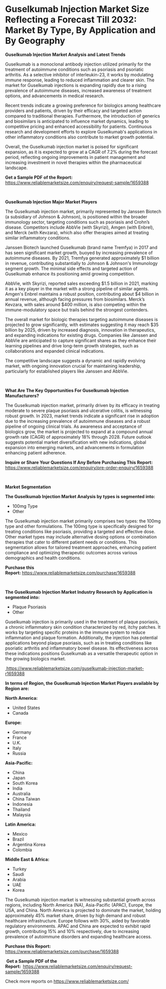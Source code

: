<p><h1>Guselkumab Injection Market Size Reflecting a Forecast Till 2032: Market By Type, By Application and By Geography</h1></p><p><strong>Guselkumab Injection Market Analysis and Latest Trends</strong></p>
<p><p>Guselkumab is a monoclonal antibody injection utilized primarily for the treatment of autoimmune conditions such as psoriasis and psoriatic arthritis. As a selective inhibitor of interleukin-23, it works by modulating immune response, leading to reduced inflammation and clearer skin. The market for Guselkumab injections is expanding rapidly due to a rising prevalence of autoimmune diseases, increased awareness of treatment options, and advancements in medical research.</p><p>Recent trends indicate a growing preference for biologics among healthcare providers and patients, driven by their efficacy and targeted action compared to traditional therapies. Furthermore, the introduction of generics and biosimilars is anticipated to influence market dynamics, leading to competitive pricing and enhanced accessibility for patients. Continuous research and development efforts to explore Guselkumab's applications in other inflammatory conditions also contribute to market growth potential. </p><p>Overall, the Guselkumab injection market is poised for significant expansion, as it is expected to grow at a CAGR of 7.2% during the forecast period, reflecting ongoing improvements in patient management and increasing investment in novel therapies within the pharmaceutical landscape.</p></p>
<p><strong>Get a Sample PDF of the Report:&nbsp;</strong> <a href="https://www.reliablemarketsize.com/enquiry/request-sample/1659388?utm_campaign=3073&utm_medium=2&utm_source=Github&utm_content=ia&utm_term=08032025&utm_id=guselkumab-injection">https://www.reliablemarketsize.com/enquiry/request-sample/1659388</a></p>
<p>&nbsp;</p>
<p><strong>Guselkumab Injection Major Market Players</strong></p>
<p><p>The Guselkumab injection market, primarily represented by Janssen Biotech (a subsidiary of Johnson & Johnson), is positioned within the broader immunology sector, targeting conditions such as psoriasis and Crohn’s disease. Competitors include AbbVie (with Skyrizi), Amgen (with Enbrel), and Merck (with Kevzara), which also offer therapies aimed at treating similar inflammatory conditions.</p><p>Janssen Biotech launched Guselkumab (brand name Tremfya) in 2017 and has seen significant market growth, buoyed by increasing prevalence of autoimmune diseases. By 2021, Tremfya generated approximately $1 billion in revenue, contributing substantially to Johnson & Johnson's Immunology segment growth. The minimal side effects and targeted action of Guselkumab enhance its positioning amid growing competition.</p><p>AbbVie, with Skyrizi, reported sales exceeding $1.5 billion in 2021, marking it as a key player in the market with a strong pipeline of similar agents. Amgen's Enbrel maintains a robust position, contributing about $4 billion in annual revenue, although facing pressures from biosimilars. Merck’s Kevzara, with sales around $400 million, is also competing within the immune-modulatory space but trails behind the strongest contenders.</p><p>The overall market for biologic therapies targeting autoimmune diseases is projected to grow significantly, with estimates suggesting it may reach $35 billion by 2025, driven by increased diagnosis, innovation in therapeutics, and expanding indications for existing drugs. Companies like Janssen and AbbVie are anticipated to capture significant shares as they enhance their learning pipelines and drive long-term growth strategies, such as collaborations and expanded clinical indications.</p><p>The competitive landscape suggests a dynamic and rapidly evolving market, with ongoing innovation crucial for maintaining leadership, particularly for established players like Janssen and AbbVie.</p></p>
<p>&nbsp;</p>
<p><strong>What Are The Key Opportunities For Guselkumab Injection Manufacturers?</strong></p>
<p><p>The Guselkumab injection market, primarily driven by its efficacy in treating moderate to severe plaque psoriasis and ulcerative colitis, is witnessing robust growth. In 2023, market trends indicate a significant rise in adoption due to the increasing prevalence of autoimmune diseases and a robust pipeline of ongoing clinical trials. As awareness and acceptance of biologics grow, the market is projected to expand at a compound annual growth rate (CAGR) of approximately 18% through 2028. Future outlook suggests potential market diversification with new indications, global expansion into emerging markets, and advancements in formulation enhancing patient adherence.</p></p>
<p><strong>Inquire or Share Your Questions If Any Before Purchasing This Report:</strong> <a href="https://www.reliablemarketsize.com/enquiry/pre-order-enquiry/1659388?utm_campaign=3073&utm_medium=2&utm_source=Github&utm_content=ia&utm_term=08032025&utm_id=guselkumab-injection">https://www.reliablemarketsize.com/enquiry/pre-order-enquiry/1659388</a></p>
<p>&nbsp;</p>
<p><strong>Market Segmentation</strong></p>
<p><strong>The Guselkumab Injection Market Analysis by types is segmented into:</strong></p>
<p><ul><li>100mg Type</li><li>Other</li></ul></p>
<p><p>The Guselkumab injection market primarily comprises two types: the 100mg type and other formulations. The 100mg type is specifically designed for treating conditions like psoriasis, providing a targeted and effective dose. Other market types may include alternative dosing options or combination therapies that cater to different patient needs or conditions. This segmentation allows for tailored treatment approaches, enhancing patient compliance and optimizing therapeutic outcomes across various demographics and health conditions.</p></p>
<p><strong>Purchase this Report:&nbsp;</strong><a href="https://www.reliablemarketsize.com/purchase/1659388?utm_campaign=3073&utm_medium=2&utm_source=Github&utm_content=ia&utm_term=08032025&utm_id=guselkumab-injection">https://www.reliablemarketsize.com/purchase/1659388</a></p>
<p>&nbsp;</p>
<p><strong>The Guselkumab Injection Market Industry Research by Application is segmented into:</strong></p>
<p><ul><li>Plaque Psoriasis</li><li>Other</li></ul></p>
<p><p>Guselkumab injection is primarily used in the treatment of plaque psoriasis, a chronic inflammatory skin condition characterized by red, itchy patches. It works by targeting specific proteins in the immune system to reduce inflammation and plaque formation. Additionally, the injection has potential applications beyond plaque psoriasis, such as in treating conditions like psoriatic arthritis and inflammatory bowel disease. Its effectiveness across these indications positions Guselkumab as a versatile therapeutic option in the growing biologics market.</p></p>
<p><a href="https://www.reliablemarketsize.com/guselkumab-injection-market-r1659388?utm_campaign=3073&utm_medium=2&utm_source=Github&utm_content=ia&utm_term=08032025&utm_id=guselkumab-injection">&nbsp;https://www.reliablemarketsize.com/guselkumab-injection-market-r1659388</a></p>
<p><strong>In terms of Region, the Guselkumab Injection Market Players available by Region are:</strong></p>
<p>
    <p> <strong> North America: </strong>
        <ul>
            <li>United States</li>
            <li>Canada</li>
        </ul>
        </p> 
    <p> <strong> Europe: </strong>
        <ul>
            <li>Germany</li>
            <li>France</li>
            <li>U.K.</li>
            <li>Italy</li>
            <li>Russia</li>
        </ul>
        </p> 
    <p> <strong> Asia-Pacific: </strong>
        <ul>
            <li>China</li>
            <li>Japan</li>
            <li>South Korea</li>
            <li>India</li>
            <li>Australia</li>
            <li>China Taiwan</li>
            <li>Indonesia</li>
            <li>Thailand</li>
            <li>Malaysia</li>
        </ul>
        </p> 
    <p> <strong> Latin America: </strong>
        <ul>
            <li>Mexico</li>
            <li>Brazil</li>
            <li>Argentina Korea</li>
            <li>Colombia</li>
        </ul>
        </p> 
    <p> <strong> Middle East & Africa: </strong>
        <ul>
            <li>Turkey</li>
            <li>Saudi</li>
            <li>Arabia</li>
            <li>UAE</li>
            <li>Korea</li>
        </ul>
    </p>
    </p>
<p><p>The Guselkumab injection market is witnessing substantial growth across regions, including North America (NA), Asia-Pacific (APAC), Europe, the USA, and China. North America is projected to dominate the market, holding approximately 45% market share, driven by high demand and robust healthcare infrastructure. Europe follows with 30%, aided by favorable regulatory environments. APAC and China are expected to exhibit rapid growth, contributing 15% and 10% respectively, due to increasing prevalence of autoimmune disorders and expanding healthcare access.</p></p>
<p><strong>Purchase this Report: </strong><a href="https://www.reliablemarketsize.com/purchase/1659388?utm_campaign=3073&utm_medium=2&utm_source=Github&utm_content=ia&utm_term=08032025&utm_id=guselkumab-injection">https://www.reliablemarketsize.com/purchase/1659388</a></p>
<p>&nbsp;<strong>Get a Sample PDF of the Report:&nbsp;&nbsp;</strong><a href="https://www.reliablemarketsize.com/enquiry/request-sample/1659388?utm_campaign=3073&utm_medium=2&utm_source=Github&utm_content=ia&utm_term=08032025&utm_id=guselkumab-injection">https://www.reliablemarketsize.com/enquiry/request-sample/1659388</a></p>
<p><strong></strong></p>
<p>Check more reports on <a href="https://www.reliablemarketsize.com/?utm_campaign=3073&utm_medium=2&utm_source=Github&utm_content=ia&utm_term=08032025&utm_id=guselkumab-injection">https://www.reliablemarketsize.com/</a></p>